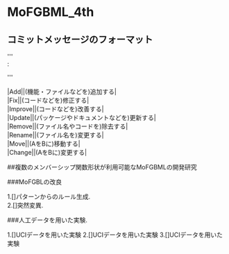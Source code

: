 # MoFGBML_4th

## コミットメッセージのフォーマット
'''  
<Prefix>: <Subject>  
  
<Body>  
  
<Footer>  
'''  

|Add||(機能・ファイルなどを)追加する|  
|Fix||(コードなどを)修正する|  
|Improve||(コードなどを)改善する|  
|Update||(パッケージやドキュメントなどを)更新する|  
|Remove||(ファイル名やコードを)除去する|  
|Rename||(ファイル名を)変更する|  
|Move||(AをBに)移動する|  
|Change||(AをBに)変更する|  

##複数のメンバーシップ関数形状が利用可能なMoFGBMLの開発研究  

###MoFGBLの改良
  
1.[]パターンからのルール生成.  
2.[]突然変異.  
  
###人工データを用いた実験.  
  
1.[]UCIデータを用いた実験
2.[]UCIデータを用いた実験
3.[]UCIデータを用いた実験
